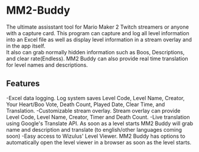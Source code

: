 # MM2-Buddy
The ultimate assisstant tool for Mario Maker 2 Twitch streamers or anyone with a capture card.  This program can capture and log all level information into an Excel file as well as display level information in a stream overlay and in the app itself.  
It also can grab normally hidden information such as Boos, Descriptions, and clear rate(Endless).  MM2 Buddy can also provide real time translation for level names and descriptions.

## Features
-Excel data logging.  Log system saves Level Code, Level Name, Creator, Your Heart/Boo Vote, Death Count, Played Date, Clear Time, and Translation.
-Customizable stream overlay.  Stream overlay can provide Level Code, Level Name, Creator, Timer and Death Count.
-Live translation using Google's Translate API.  As soon as a level starts MM2 Buddy will grab name and description and translate (to english/other languages coming soon)
-Easy access to Wizulus' Level Viewer.  MM2 Buddy has options to automatically open the level viewer in a browser as soon as the level starts.

